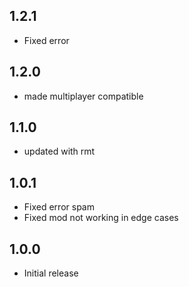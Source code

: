 ## 1.2.1
* Fixed error

## 1.2.0
* made multiplayer compatible

## 1.1.0
* updated with rmt

## 1.0.1
* Fixed error spam
* Fixed mod not working in edge cases

## 1.0.0
* Initial release
